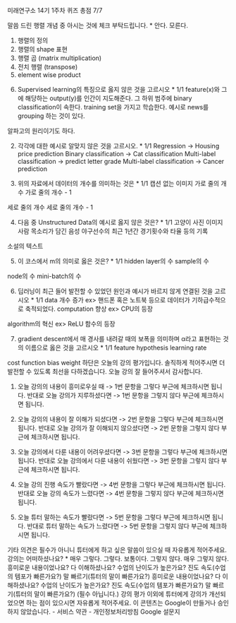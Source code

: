 미래연구소 14기 1주차 퀴즈
총점
7/7

말씀 드린 행렬 개념 중 아시는 것에 체크 부탁드립니다. \*
안다. 모른다.

1. 행렬의 정의
2. 행렬의 shape 표현
3. 행렬 곱 (matrix multiplication)
4. 전치 행렬 (transpose)
5. element wise product

6) Supervised learning의 특징으로 옳지 않은 것을 고르시오 \*
   1/1
   feature(x)와 그에 해당하는 output(y)를 인간이 지도해준다.
   그 하위 범주에 binary classification이 속한다.
   training set을 가지고 학습한다.
   예시로 news를 grouping 하는 것이 있다.

알파고의 원리이기도 하다.

2. 각각에 대한 예시로 알맞지 않은 것을 고르시오. \*
   1/1
   Regression -> Housing price prediction
   Binary classification -> Cat classification
   Multi-label classification -> predict letter grade
   Multi-label classification -> Cancer prediction

3) 위의 자료에서 데이터의 개수를 의미하는 것은 \*
   1/1
   캡션 없는 이미지
   가로 줄의 개수
   가로 줄의 개수 - 1

세로 줄의 개수
세로 줄의 개수 - 1

4. 다음 중 Unstructured Data의 예시로 옳지 않은 것은? \*
   1/1
   고양이 사진 이미지
   사람 목소리가 담긴 음성
   야구선수의 최근 1년간 경기횟수와 타율 등의 기록

소설의 텍스트

5. 이 코스에서 m의 의미로 옳은 것은? \*
   1/1
   hidden layer의 수
   sample의 수

node의 수
mini-batch의 수

6. 딥러닝이 최근 들어 발전할 수 있었던 원인과 예시가 바르지 않게 연결된 것을 고르시오 \*
   1/1
   data 개수 증가 ex> 핸드폰 혹은 노트북 등으로 데이터가 기하급수적으로 축적되었다.
   computation 향상 ex> CPU의 등장

algorithm의 혁신 ex> ReLU 함수의 등장

7. gradient descent에서 매 경사를 내려갈 때의 보폭을 의미하며 α라고 표현하는 것의 이름으로 옳은 것을 고르시오 \*
   1/1
   feature
   hypothesis
   learning rate

cost function
bias
weight
하단은 오늘의 강의 평가입니다.
솔직하게 적어주시면 더 발전할 수 있도록 최선을 다하겠습니다. 오늘 강의 잘 들어주셔서 감사합니다.

1. 오늘 강의의 내용이 흥미로우실 때 -> 1번 문항을 그렇다 부근에 체크하시면 됩니다.
   반대로 오늘 강의가 지루하셨다면 -> 1번 문항을 그렇지 않다 부근에 체크하시면 됩니다.

2. 오늘 강의의 내용이 잘 이해가 되셨다면 -> 2번 문항을 그렇다 부근에 체크하시면 됩니다.
   반대로 오늘 강의가 잘 이해되지 않으셨다면 -> 2번 문항을 그렇지 않다 부근에 체크하시면 됩니다.

3. 오늘 강의에서 다룬 내용이 어려우셨다면 -> 3번 문항을 그렇다 부근에 체크하시면 됩니다.
   반대로 오늘 강의에서 다룬 내용이 쉬웠다면 -> 3번 문항을 그렇지 않다 부근에 체크하시면 됩니다.

4. 오늘 강의 진행 속도가 빨랐다면 -> 4번 문항을 그렇다 부근에 체크하시면 됩니다.
   반대로 오늘 강의 속도가 느렸다면 -> 4번 문항을 그렇지 않다 부근에 체크하시면 됩니다.

5. 오늘 튜터 말하는 속도가 빨랐다면 -> 5번 문항을 그렇다 부근에 체크하시면 됩니다.
   반대로 튜터 말하는 속도가 느렸다면 -> 5번 문항을 그렇지 않다 부근에 체크하시면 됩니다.

기타 의견은 필수가 아니니 튜터에게 하고 싶은 말씀이 있으실 때 자유롭게 적어주세요.
강의는 어떠하셨나요? \*
매우 그렇다. 그렇다. 보통이다. 그렇지 않다. 매우 그렇지 않다.
흥미로운 내용이었나요?
다 이해하셨나요?
수업의 난이도가 높은가요?
진도 속도(수업의 템포가 빠른가요?)
말 빠르기(튜터의 말이 빠른가요?)
흥미로운 내용이었나요?
다 이해하셨나요?
수업의 난이도가 높은가요?
진도 속도(수업의 템포가 빠른가요?)
말 빠르기(튜터의 말이 빠른가요?)
(필수 아닙니다.) 강의 평가 이외에 튜터에게 강의가 개선되었으면 하는 점이 있으시면 자유롭게 적어주세요.
이 콘텐츠는 Google이 만들거나 승인하지 않았습니다. - 서비스 약관 - 개인정보처리방침
Google 설문지
